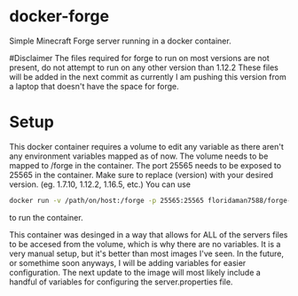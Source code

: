 # docker-forge
 Simple Minecraft Forge server running in a docker container.

#Disclaimer
The files required for forge to run on most versions are not present, do not attempt to run on any other version than 1.12.2
These files will be added in the next commit as currently I am pushing this version from a laptop that doesn't have the space for forge.
# Setup
This docker container requires a volume to edit any variable as there aren't any environment variables mapped as of now. 
The volume needs to be mapped to /forge in the container. The port 25565 needs to be exposed to 25565 in the container.
Make sure to replace (version) with your desired version. (eg. 1.7.10, 1.12.2, 1.16.5, etc.)
You can use 
```bash
docker run -v /path/on/host:/forge -p 25565:25565 floridaman7588/forge-server:(version)
``` 
to run the container.

This container was desinged in a way that allows for ALL of the servers files to be accesed from the volume, which is why there are no variables. It is a very manual setup, but it's better than most images I've seen.
In the future, or somethime soon anyways, I will be adding variables for easier configuration. The next update to the image will most likely include a handful of variables for configuring the server.properties file.
